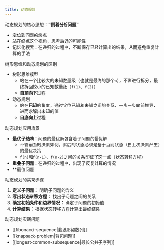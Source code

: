 ```yaml
---
title: 动态规划
---
```

动态规划的核心思想：**“倒着分析问题”**

- 定位到问题的终点
- 站在终点这个视角，思考后退的可能性
- 记忆化搜索：在递归的过程中，不断保存已经计算出的结果，从而避免重复计算的手法

树形思维和动态规划的区别

- 树形思维模型
    - 站在一个比较大的未知数量级（也就是最终的那个`n`），不断进行拆分，最终拆回较小的已知数量级（`f(1)`、`f(2)`）
    - **自顶向下**过程
- 动态规划
    - 站在**已知**的角度，通过定位已知和未知之间的关系，一步一步向前推导，进而求解出未知的值
    - **自底向上**过程

动态规划应用场景

- **最优子结构**：问题的最优解包含着子问题的最优解
    - 不管前面的决策如何，此后的状态必须是基于当前状态（由上次决策产生）的最优决策
    - `f(n)`和`f(n-1)`、`f(n-2)`之间的关系印证了这一点（状态转移方程）
- **重叠子问题**：在递归的过程中，出现了反复计算的情况
- **最值问题

动态规划的实现步骤

1. **定义子问题：** 明确子问题的含义
2. **写出状态转移方程：** 找出子问题之间的关系
3. **确定初始条件和边界情况：** 确定子问题的初始值
4. **计算结果：** 根据状态转移方程计算出最终结果

动态规划实践问题

- [[fibonacci-sequence|斐波那契数列]]
- [[knapsack-problem|背包问题]]
- [[longest-common-subsequence|最长公共子序列]]

